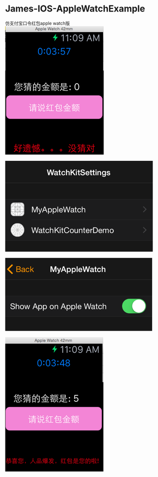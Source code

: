 # James-IOS-AppleWatchExample
仿支付宝口令红包apple watch版
![image](https://github.com/sfdux/screenshots/blob/master/apple_watch_package_02.png)
<br>
<br>
![image](https://github.com/sfdux/screenshots/blob/master/apple_watch_package_03.png)
<br>
<br>
![image](https://github.com/sfdux/screenshots/blob/master/apple_watch_package_04.png)
<br>
<br>
![image](https://github.com/sfdux/screenshots/blob/master/apple_watch_package_01.png)
